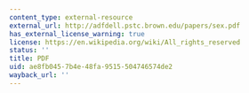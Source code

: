 ```yaml
---
content_type: external-resource
external_url: http://adfdell.pstc.brown.edu/papers/sex.pdf
has_external_license_warning: true
license: https://en.wikipedia.org/wiki/All_rights_reserved
status: ''
title: PDF
uid: ae8fb045-7b4e-48fa-9515-504746574de2
wayback_url: ''
---
```

